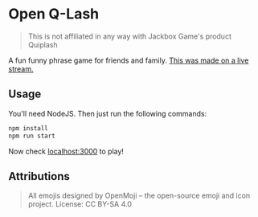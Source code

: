 # Open Q-Lash

> This is not affiliated in any way with Jackbox Game's product Quiplash

A fun funny phrase game for friends and family. [This was made on a live stream.](https://www.twitch.tv/videos/583743980)

## Usage

You'll need NodeJS. Then just run the following commands:

```bash
npm install
npm run start
```

Now check [localhost:3000](http://localhost:3000) to play!

## Attributions

> All emojis designed by OpenMoji – the open-source emoji and icon project. License: CC BY-SA 4.0
